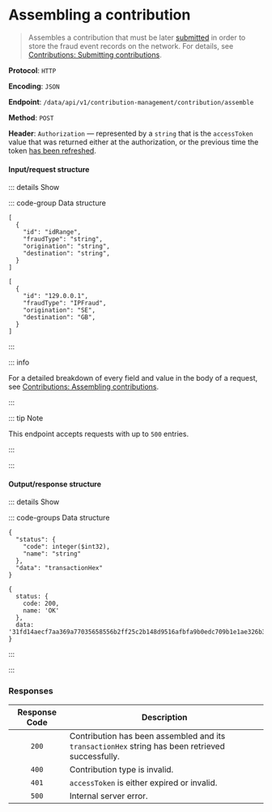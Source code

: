 # Assembling a contribution

> Assembles a contribution that must be later [submitted](submitting-a-contribution.md) in order to store the fraud event records on the network.
> For details, see [Contributions: Submitting contributions](../../overview/contributions.md#submitting-contributions).

**Protocol**: `HTTP`

**Encoding**: `JSON`

**Endpoint**: `/data/api/v1/contribution-management/contribution/assemble`

**Method**: `POST`

**Header**: `Authorization` — represented by a `string` that is the `accessToken` value that was returned either at the authorization, or the previous time the token [has been refreshed](../auth-controller/refreshing-authentication-tokens.md).

#### Input/request structure

::: details Show

::: code-group Data structure

```json5 [Structure]
[
  {
    "id": "idRange",
    "fraudType": "string",
    "origination": "string",
    "destination": "string",
  }
]
```

```json5 [Example]
[
  {
    "id": "129.0.0.1",
    "fraudType": "IPFraud",
    "origination": "SE",
    "destination": "GB",
  }
]
```

:::

::: info

For a detailed breakdown of every field and value in the body of a request, see [Contributions: Assembling contributions](../../overview/contributions.md#assembling-contributions).

:::

::: tip Note

This endpoint accepts requests with up to `500` entries.

:::

:::

#### Output/response structure

::: details Show

::: code-groups Data structure

```json5 [Structure]
{
  "status": {
    "code": integer($int32),
    "name": "string"
  },
  "data": "transactionHex"
}
```

```json5 [Example]
{
  status: {
    code: 200,
    name: 'OK'
  },
  data: '31fd14aecf7aa369a77035658556b2ff25c2b148d9516afbfa9b0edc709b1e1ae326b377b223e8e8486fee4d997ef03c29bcc6ead443daa68f0d397ceea2f78f7ede2df67d1f2f04bcbc51c40effce9f4f8d3b66394b0b2b0c094f8347117d08539a4a19f3bc8b75bc4dab24385fe3c5ef8faafc61d38095c594b30b33275613'
}
```

:::

:::

### Responses

| Response Code | Description |
| :-: | --- |
| `200` | Contribution has been assembled and its `transactionHex` string has been retrieved successfully. |
| `400` | Contribution type is invalid. |
| `401` | `accessToken` is either expired or invalid. |
| `500` | Internal server error. |
